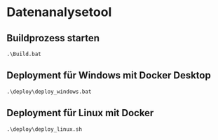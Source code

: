 # Datenanalysetool

## Buildprozess starten

```shell
.\Build.bat
```
## Deployment für Windows mit Docker Desktop

```shell
.\deploy\deploy_windows.bat
```

## Deployment für Linux mit Docker

```shell
.\deploy\deploy_linux.sh
```


